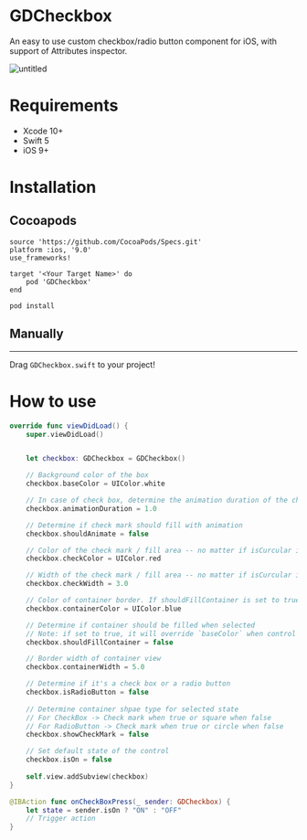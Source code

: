 # GDCheckbox

An easy to use custom checkbox/radio button component for iOS, with support of Attributes inspector.


![untitled](https://cloud.githubusercontent.com/assets/9967486/21909175/03d46ab6-d92c-11e6-86d6-216c1b18e2e0.gif)


# Requirements
- Xcode 10+
- Swift 5
- iOS 9+

# Installation
## Cocoapods
```
source 'https://github.com/CocoaPods/Specs.git'
platform :ios, '9.0'
use_frameworks!

target '<Your Target Name>' do
    pod 'GDCheckbox'
end
```
    pod install


## Manually
------
Drag `GDCheckbox.swift` to your project!


# How to use
```swift
override func viewDidLoad() {
    super.viewDidLoad()


    let checkbox: GDCheckbox = GDCheckbox()

    // Background color of the box
    checkbox.baseColor = UIColor.white

    // In case of check box, determine the animation duration of the check mark
    checkbox.animationDuration = 1.0

    // Determine if check mark should fill with animation
    checkbox.shouldAnimate = false

    // Color of the check mark / fill area -- no matter if isCurcular is on or off
    checkbox.checkColor = UIColor.red

    // Width of the check mark / fill area -- no matter if isCurcular is on or off
    checkbox.checkWidth = 3.0

    // Color of container border. If shouldFillContainer is set to true, container background also will be override with this color when CheckBox / Radio Button is selected.
    checkbox.containerColor = UIColor.blue

    // Determine if container should be filled when selected
    // Note: if set to true, it will override `baseColor` when control is selected
    checkbox.shouldFillContainer = false

    // Border width of container view
    checkbox.containerWidth = 5.0

    // Determine if it's a check box or a radio button
    checkbox.isRadioButton = false
    
    // Determine container shpae type for selected state
    // For CheckBox -> Check mark when true or square when false
    // For RadioButton -> Check mark when true or circle when false
    checkbox.showCheckMark = false

    // Set default state of the control
    checkbox.isOn = false
    
    self.view.addSubview(checkbox)
}

@IBAction func onCheckBoxPress(_ sender: GDCheckbox) {
    let state = sender.isOn ? "ON" : "OFF"
    // Trigger action
}
```
